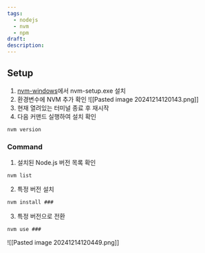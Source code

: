 ```yaml
---
tags:
  - nodejs
  - nvm
  - npm
draft: 
description:
---
```

## Setup

1. [nvm-windows](https://github.com/coreybutler/nvm-windows/releases)에서 nvm-setup.exe 설치
2. 환경변수에 NVM 추가 확인
![[Pasted image 20241214120143.png]]
3. 현재 열려있는 터미널 종료 후 재시작
4. 다음 커맨드 실행하여 설치 확인
```
nvm version
```

### Command
1. 설치된 Node.js 버전 목록 확인
```
nvm list
```
2. 특정 버전 설치
```cmd
nvm install ###
```

3. 특정 버전으로 전환
```cmd
nvm use ###
```
![[Pasted image 20241214120449.png]]